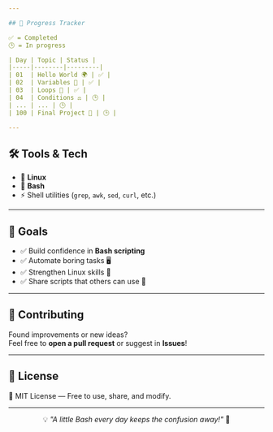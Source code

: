 ```yaml
---

## 📅 Progress Tracker  

✅ = Completed  
🕒 = In progress  

| Day | Topic | Status |
|-----|--------|---------|
| 01  | Hello World 🌍 | ✅ |
| 02  | Variables 🧩 | ✅ |
| 03  | Loops 🔁 | ✅ |
| 04  | Conditions ⚖️ | 🕒 |
| ... | ... | 🕒 |
| 100 | Final Project 🎉 | 🕒 |

---
```


## 🛠️ Tools & Tech  
- 🐧 **Linux**  
- 🐚 **Bash**  
- ⚡ Shell utilities (`grep`, `awk`, `sed`, `curl`, etc.)  

---

## 🎯 Goals  
- ✅ Build confidence in **Bash scripting**  
- ✅ Automate boring tasks 🖥️  
- ✅ Strengthen Linux skills 💪  
- ✅ Share scripts that others can use 🚀  

---

## 🤝 Contributing  
Found improvements or new ideas?  
Feel free to **open a pull request** or suggest in **Issues**!  

---

## 📜 License  
📝 MIT License — Free to use, share, and modify.  

---

<p align="center">
  💡 <i>"A little Bash every day keeps the confusion away!"</i> 🐚
</p>

